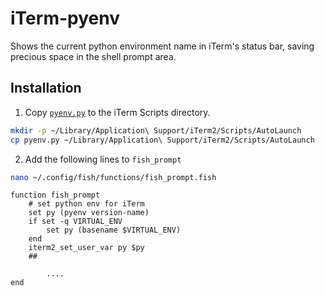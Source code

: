 # iTerm-pyenv

Shows the current python environment name in iTerm's status bar, saving precious space in the shell prompt area.



## Installation

1. Copy [`pyenv.py`](./pyenv.py) to the iTerm Scripts directory.

```bash
mkdir -p ~/Library/Application\ Support/iTerm2/Scripts/AutoLaunch
cp pyenv.py ~/Library/Application\ Support/iTerm2/Scripts/AutoLaunch
```

2. Add the following lines to `fish_prompt`

```bash
nano ~/.config/fish/functions/fish_prompt.fish
```

```fish
function fish_prompt
    # set python env for iTerm
    set py (pyenv version-name)
    if set -q VIRTUAL_ENV
        set py (basename $VIRTUAL_ENV)
    end
    iterm2_set_user_var py $py
    ##

		....    
end
```



